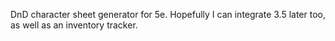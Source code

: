DnD character sheet generator for 5e.
Hopefully I can integrate 3.5 later too, as well as an inventory tracker.